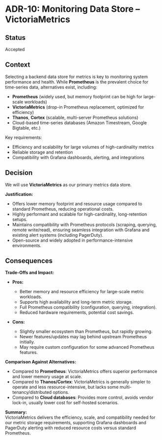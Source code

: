 # ADR-10: Monitoring Data Store – VictoriaMetrics

## Status
Accepted

## Context
Selecting a backend data store for metrics is key to monitoring system performance and health. While **Prometheus** is the prevalent choice for time-series data, alternatives exist, including:

- **Prometheus** (widely used, but memory footprint can be high for large-scale workloads)
- **VictoriaMetrics** (drop-in Prometheus replacement, optimized for efficiency)
- **Thanos**, **Cortex** (scalable, multi-server Prometheus solutions)
- Cloud-based time-series databases (Amazon Timestream, Google Bigtable, etc.)

Key requirements:
- Efficiency and scalability for large volumes of high-cardinality metrics
- Reliable storage and retention
- Compatibility with Grafana dashboards, alerting, and integrations

## Decision
We will use **VictoriaMetrics** as our primary metrics data store.

**Justification:**
- Offers lower memory footprint and resource usage compared to standard Prometheus, reducing operational costs.
- Highly performant and scalable for high-cardinality, long-retention setups.
- Maintains compatibility with Prometheus protocols (scraping, querying, remote write/read), ensuring seamless integration with Grafana and existing alert systems (including PagerDuty).
- Open-source and widely adopted in performance-intensive environments.

## Consequences

**Trade-Offs and Impact:**

- **Pros:**
  - Better memory and resource efficiency for large-scale metric workloads.
  - Supports high availability and long-term metric storage.
  - Full Prometheus compatibility (configuration, querying, integration).
  - Reduced hardware requirements, potential cost savings.

- **Cons:**
  - Slightly smaller ecosystem than Prometheus, but rapidly growing.
  - Newer features/updates may lag behind upstream Prometheus initially.
  - May require custom configuration for some advanced Prometheus features.

**Comparison Against Alternatives:**
- Compared to **Prometheus**: VictoriaMetrics offers superior performance and lower memory usage at scale.
- Compared to **Thanos/Cortex**: VictoriaMetrics is generally simpler to operate and less resource-intensive, but lacks some multi-tenancy/distributed options.
- Compared to **Cloud databases**: Provides more control, avoids vendor lock-in, usually lower cost for self-hosted scenarios.

**Summary:**  
VictoriaMetrics delivers the efficiency, scale, and compatibility needed for our metric storage requirements, supporting Grafana dashboards and PagerDuty alerting with reduced resource costs versus standard Prometheus.
